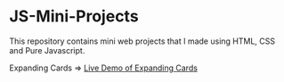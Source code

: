 # JS-Mini-Projects
This repository contains mini web projects that I made using HTML, CSS and Pure Javascript.

Expanding Cards => [Live Demo of Expanding Cards](https://codepen.io/ayezabashir442/pen/eYPpKrX)
